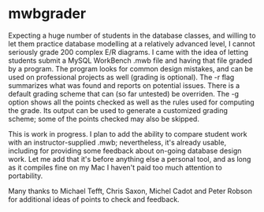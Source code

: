 # mwbgrader 
Expecting a huge number of students in the database classes, and willing to let them practice database modelling at a relatively advanced level, I cannot seriously grade 200 complex E/R diagrams. I came with the idea of letting students submit a MySQL WorkBench .mwb file and having that file graded by a program.
The program looks for common design mistakes, and can be used on professional projects as well (grading is optional). The -r flag summarizes what was found and reports on potential issues.
There is a default grading scheme that can (so far untested) be overriden. The -g option shows all the points checked as well as the rules used for computing the grade. Its output can be used to generate a  customized grading scheme; some of the points checked may also be skipped.

This is work in progress. I plan to add the ability to compare student work with an instructor-supplied .mwb; nevertheless, it's already usable, including for providing some feedback about on-going database design work. Let me add that it's before anything else a personal tool, and as long as it compiles fine on my Mac I haven't paid too much attention to portability.

Many thanks to Michael Tefft, Chris Saxon, Michel Cadot and Peter Robson for additional ideas of points to check and feedback.

